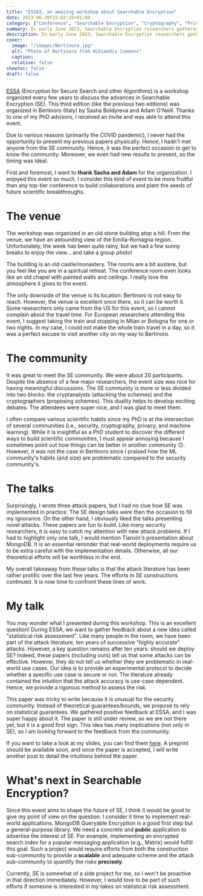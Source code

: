 ```yaml
---
title: "ESSA3, an amazing workshop about Searchable Encryption"
date: 2023-06-20T15:02:19+01:00
category: ["Conference", "Searchable Encryption", "Cryptography", "Privacy"]
summary: In early June 2023, Searchable Encryption researchers gathered to discuss past and future achievements in this area...and I was there!
description: In early June 2023, Searchable Encryption researchers gathered to discuss past and future achievements in this area...and I was there!
cover:
  image: "/images/Bertinoro.jpg"
  alt: "Photo of Bertinoro from Wikimedia Commons"
  caption:
  relative: false
showtoc: false
draft: false
---
```


[ESSA](https://essa23.bici.events/) (Encryption for Secure Search and other Algorithms) is a workshop organized every few years to discuss the advances in Searchable Encryption (SE). This third edition (like the previous two editions) was organized in Bertinoro (Italy) by Sasha Boldyreva and Adam O'Neill. Thanks to one of my PhD advisors, I received an invite and was able to attend this event.

Due to various reasons (primarily the COVID pandemic), I never had the opportunity to present my previous papers physically. Hence, I hadn't met anyone from the SE community. Hence, it was the perfect occasion to get to know the community. Moreover, we even had new results to present, so the timing was ideal.

First and foremost, I want to **thank Sacha and Adam** for the organization. I enjoyed this event so much. I consider this kind of event to be more fruitful than any top-tier conference to build collaborations and plant the seeds of future scientific breakthroughs.

# The venue

The workshop was organized in an old stone building atop a hill. From the venue, we have an astounding view of the Emilia-Romagna region. Unfortunately, the week has been quite rainy, but we had a few sunny breaks to enjoy the view... and take a group photo!

The building is an old castle/monastery. The rooms are a bit austere, but you feel like you are in a spiritual retreat. The conference room even looks like an old chapel with painted walls and ceilings. I really love the atmosphere it gives to the event.

The only downside of the venue is its location: Bertinoro is not easy to reach. However, the venue is excellent once there, so it can be worth it. Some researchers only came from the US for this event, so I cannot complain about the travel time. For European researchers attending this event, I suggest taking the train and stopping in Milan or Bologna for one or two nights. In my case, I could not make the whole train travel in a day, so it was a perfect excuse to visit another city on my way to Bertinoro.

# The community

It was great to meet the SE community. We were about 20 participants. Despite the absence of a few major researchers, the event size was nice for having meaningful discussions. The SE community is more or less divided into two blocks: the cryptanalysts (attacking the schemes) and the cryptographers (proposing schemes). This duality helps to develop exciting debates. The attendees were super nice, and I was glad to meet them.

I often compare various scientific habits since my PhD is at the intersection of several communities (i.e., security, cryptography, privacy, and machine learning). While it is insightful as a PhD student to discover the different ways to build scientific communities, I must appear annoying because I sometimes point out how things can be better in another community 🙃. However, it was not the case in Bertinoro since I praised how the ML community's habits (and size) are problematic compared to the security community's.

# The talks

Surprisingly, I wrote three attack papers, but I had no clue how SE was implemented in practice. The SE design talks were then the occasion to fill my ignorance. On the other hand, I obviously liked the talks presenting novel attacks. These papers are fun to build. Like many security researchers, it is easy to catch my attention with new attack problems. If I had to highlight only one talk, I would mention Tianxin's presentation about MongoDB. It is an essential reminder that real-world deployments require us to be extra careful with the implementation details. Otherwise, all our theoretical efforts will be worthless in the end.

My overall takeaway from these talks is that the attack literature has been rather prolific over the last few years. The efforts in SE constructions continued. It is now time to confront these lines of work.

# My talk

You may wonder what I presented during this workshop. This is an excellent question! During ESSA, we want to gather feedback about a new idea called "statistical risk assessment". Like many people in the room, we have been part of the attack literature, ten years of successive "highly accurate" attacks. However, a key question remains after ten years: should we deploy SE? Indeed, these papers (including ours) tell us that some attacks can be effective. However, they do not tell us whether they are problematic in real-world use cases. Our idea is to provide an experimental protocol to decide whether a specific use case is secure or not. The literature already contained the intuition that the attack accuracy is use-case dependent. Hence, we provide a rigorous method to assess the risk.

This paper was tricky to write because it is unusual for the security community. Instead of theoretical guarantees/bounds, we propose to rely on statistical guarantees. We gathered positive feedback at ESSA, and I was super happy about it. The paper is still under review, so we are not there yet, but it is a good first sign. This idea has many implications (not only in SE), so I am looking forward to the feedback from the community.

If you want to take a look at my slides, you can find them [here](/presentations/essa3_sse_risk_assess.pdf). A preprint should be available soon, and once the paper is accepted, I will write another post to detail the intuitions behind the paper.

# What's next in Searchable Encryption?

Since this event aims to shape the future of SE, I think it would be good to give my point of view on the question. I consider it time to implement real-world applications. MongoDB Queryable Encryption is a good first step but a general-purpose library. We need a concrete and **public** application to advertise the interest of SE. For example, implementing an encrypted search index for a popular messaging application (e.g., Matrix) would fulfill this goal. Such a project would require efforts from both the construction sub-community to provide a **scalable** and adequate scheme and the attack sub-community to quantify the risks **precisely**.

Currently, SE is somewhat of a side project for me, so I won't be proactive in that direction immediately. However, I would love to be part of such efforts if someone is interested in my takes on statistical risk assessment.
